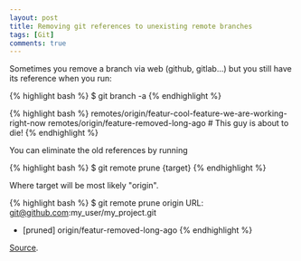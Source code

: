 ```yaml
---
layout: post
title: Removing git references to unexisting remote branches
tags: [Git]
comments: true
---
```


Sometimes you remove a branch via web (github, gitlab...) but you still have its reference when you run:

{% highlight bash %}
$ git branch -a
{% endhighlight %}

{% highlight bash %}
remotes/origin/featur-cool-feature-we-are-working-right-now
remotes/origin/feature-removed-long-ago # This guy is about to die!
{% endhighlight %}

You can eliminate the old references by running

{% highlight bash %}
$ git remote prune {target}
{% endhighlight %}

Where target will be most likely "origin".

{% highlight bash %}
$ git remote prune origin
URL: git@github.com:my_user/my_project.git
 * [pruned] origin/featur-removed-long-ago
{% endhighlight %}

[Source](http://stackoverflow.com/questions/1072171/how-do-you-remove-an-invalid-remote-branch-reference-from-git).
